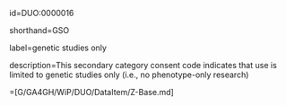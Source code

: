 id=DUO:0000016

shorthand=GSO

label=genetic studies only

description=This secondary category consent code indicates that use is limited to genetic studies only (i.e., no phenotype-only research)

=[G/GA4GH/WiP/DUO/DataItem/Z-Base.md]

